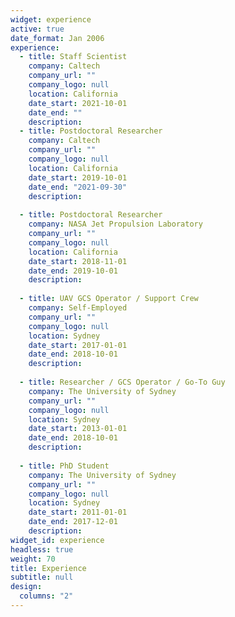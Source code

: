 ```yaml
---
widget: experience
active: true
date_format: Jan 2006
experience:
  - title: Staff Scientist
    company: Caltech
    company_url: ""
    company_logo: null
    location: California
    date_start: 2021-10-01
    date_end: ""
    description:
  - title: Postdoctoral Researcher
    company: Caltech
    company_url: ""
    company_logo: null
    location: California
    date_start: 2019-10-01
    date_end: "2021-09-30"
    description:
    
  - title: Postdoctoral Researcher
    company: NASA Jet Propulsion Laboratory
    company_url: ""
    company_logo: null
    location: California
    date_start: 2018-11-01
    date_end: 2019-10-01
    description:
    
  - title: UAV GCS Operator / Support Crew
    company: Self-Employed
    company_url: ""
    company_logo: null
    location: Sydney
    date_start: 2017-01-01
    date_end: 2018-10-01
    description: 
    
  - title: Researcher / GCS Operator / Go-To Guy
    company: The University of Sydney
    company_url: ""
    company_logo: null
    location: Sydney
    date_start: 2013-01-01
    date_end: 2018-10-01
    description:
    
  - title: PhD Student
    company: The University of Sydney
    company_url: ""
    company_logo: null
    location: Sydney
    date_start: 2011-01-01
    date_end: 2017-12-01
    description: 
widget_id: experience
headless: true
weight: 70
title: Experience
subtitle: null
design:
  columns: "2"
---
```

